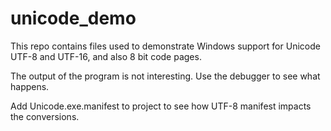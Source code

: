 # unicode_demo

This repo contains files used to demonstrate Windows support for Unicode UTF-8 and UTF-16, and also 8 bit code pages.

The output of the program is not interesting. Use the debugger to see what happens.

Add Unicode.exe.manifest to project to see how UTF-8 manifest impacts the conversions.
